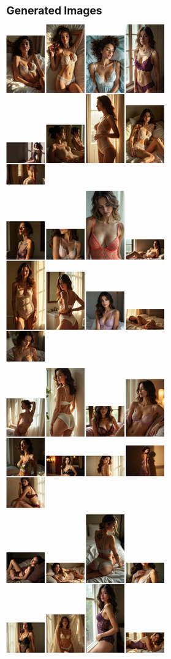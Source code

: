 # Generated Images



<img src="2025_07_08_01.webp" width="100"/> <img src="2025_07_08_02.webp" width="100"/> <img src="2025_07_08_03.webp" width="100"/> <img src="2025_07_08_04.webp" width="100"/> <img src="2025_07_08_05.webp" width="100"/> <img src="2025_07_08_06.webp" width="100"/> <img src="2025_07_08_07.webp" width="100"/> <img src="2025_07_08_08.webp" width="100"/> <img src="2025_07_08_09.webp" width="100"/>

<img src="2025_07_08_10.webp" width="100"/> <img src="2025_07_08_11.webp" width="100"/> <img src="2025_07_08_12.webp" width="100"/> <img src="2025_07_08_13.webp" width="100"/> <img src="2025_07_08_14.webp" width="100"/> <img src="2025_07_08_15.webp" width="100"/> <img src="2025_07_08_16.webp" width="100"/> <img src="2025_07_08_17.webp" width="100"/> <img src="2025_07_08_18.webp" width="100"/>

<img src="2025_07_08_19.webp" width="100"/> <img src="2025_07_08_20.webp" width="100"/> <img src="2025_07_08_21.webp" width="100"/> <img src="2025_07_08_22.webp" width="100"/> <img src="2025_07_08_23.webp" width="100"/> <img src="2025_07_08_24.webp" width="100"/> <img src="2025_07_08_25.webp" width="100"/> <img src="2025_07_08_26.webp" width="100"/> <img src="2025_07_08_27.webp" width="100"/>

<img src="2025_07_08_28.webp" width="100"/> <img src="2025_07_08_29.webp" width="100"/> <img src="2025_07_08_30.webp" width="100"/> <img src="2025_07_08_31.webp" width="100"/> <img src="2025_07_08_32.webp" width="100"/> <img src="2025_07_08_33.webp" width="100"/> <img src="2025_07_08_34.webp" width="100"/> <img src="2025_07_08_35.webp" width="100"/>